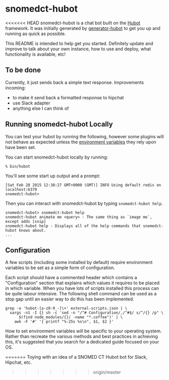 # snomedct-hubot

<<<<<<< HEAD
snomedct-hubot is a chat bot built on the [Hubot] framework. It was initially generated by [generator-hubot] to get you up and running as quick as possible.

This README is intended to help get you started. Definitely update and improve to talk about your own instance, how to use and deploy, what functionality is available, etc!

## To be done

Currently, it just sends back a simple text response. Improvements incoming:

- to make it send back a formatted response to hipchat
- use Slack adapter
- anything else I can think of

## Running snomedct-hubot Locally

You can test your hubot by running the following, however some plugins will not behave as expected unless the [environment variables](#configuration) they rely upon have been set.

You can start snomedct-hubot locally by running:

```
% bin/hubot
```

You'll see some start up output and a prompt:

```
[Sat Feb 28 2015 12:38:27 GMT+0000 (GMT)] INFO Using default redis on localhost:6379
snomedct-hubot>
```

Then you can interact with snomedct-hubot by typing `snomedct-hubot help`.

```
snomedct-hubot> snomedct-hubot help
snomedct-hubot animate me <query> - The same thing as `image me`, except adds [snip]
snomedct-hubot help - Displays all of the help commands that snomedct-hubot knows about.
...
```

## Configuration

A few scripts (including some installed by default) require environment variables to be set as a simple form of configuration.

Each script should have a commented header which contains a "Configuration" section that explains which values it requires to be placed in which variable. When you have lots of scripts installed this process can be quite labour intensive. The following shell command can be used as a stop gap until an easier way to do this has been implemented.

```
grep -o 'hubot-[a-z0-9_-]\+' external-scripts.json | \
  xargs -n1 -I {} sh -c 'sed -n "/^# Configuration/,/^#$/ s/^/{} /p" \
      $(find node_modules/{}/ -name "*.coffee")' | \
    awk -F '#' '{ printf "%-25s %s\n", $1, $2 }'
```

How to set environment variables will be specific to your operating system. Rather than recreate the various methods and best practices in achieving this, it's suggested that you search for a dedicated guide focused on your OS.

[generator-hubot]: https://github.com/github/generator-hubot
[hubot]: http://hubot.github.com
=======
Toying with an idea of a SNOMED CT Hubot bot for Slack, Hipchat, etc.
>>>>>>> origin/master

